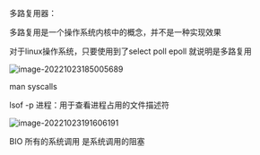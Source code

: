 多路复用器：

多路复用是一个操作系统内核中的概念，并不是一种实现效果

对于linux操作系统，只要使用到了select poll epoll 就说明是多路复用

![image-20221023185005689](C:\Users\Administrator\AppData\Roaming\Typora\typora-user-images\image-20221023185005689.png)

man syscalls

lsof  -p  进程：用于查看进程占用的文件描述符

![image-20221023191606191](C:\Users\Administrator\AppData\Roaming\Typora\typora-user-images\image-20221023191606191.png)

BIO 所有的系统调用 是系统调用的阻塞

 